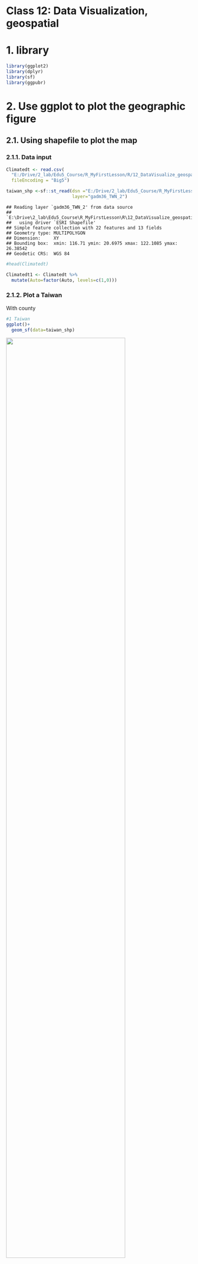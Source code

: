 # **Class 12: Data Visualization, geospatial**

# 1. library

``` r
library(ggplot2)
library(dplyr)
library(sf)
library(ggpubr)
```

# 2. Use ggplot to plot the geographic figure

## 2.1. Using shapefile to plot the map

### 2.1.1. Data input

``` r
Climatedt <- read.csv(
  "E:/Drive/2_lab/Edu5_Course/R_MyFirstLesson/R/12_DataVisualize_geospatial/Attachment/TaiwanClimateStationAll_202003.csv",
  fileEncoding = "Big5")

taiwan_shp <-sf::st_read(dsn ="E:/Drive/2_lab/Edu5_Course/R_MyFirstLesson/R/12_DataVisualize_geospatial/Attachment/Taiwan",
                         layer="gadm36_TWN_2")
```

    ## Reading layer `gadm36_TWN_2' from data source 
    ##   `E:\Drive\2_lab\Edu5_Course\R_MyFirstLesson\R\12_DataVisualize_geospatial\Attachment\Taiwan' 
    ##   using driver `ESRI Shapefile'
    ## Simple feature collection with 22 features and 13 fields
    ## Geometry type: MULTIPOLYGON
    ## Dimension:     XY
    ## Bounding box:  xmin: 116.71 ymin: 20.6975 xmax: 122.1085 ymax: 26.38542
    ## Geodetic CRS:  WGS 84

``` r
#head(Climatedt)
```

``` r
Climatedt1 <- Climatedt %>%
  mutate(Auto=factor(Auto, levels=c(1,0)))
```

### 2.1.2. Plot a Taiwan

With county

``` r
#1 Taiwan 
ggplot()+
  geom_sf(data=taiwan_shp)
```

<img src="12_DataVisualize_geospatial_files/figure-markdown_github/unnamed-chunk-5-1.png" width="80%" />

``` r
# 2 Label the county name on the map
ggplot()+
  geom_sf(data=taiwan_shp)+  
  geom_sf_text(data = taiwan_shp, aes(label = NAME_2))+
  xlab("Longitude")+
  ylab("Latitude")
```

<img src="12_DataVisualize_geospatial_files/figure-markdown_github/unnamed-chunk-5-2.png" width="80%" />

Break the county line.

``` r
taiwan2_shp <- st_union(taiwan_shp)
```

``` r
ggplot()+
  geom_sf(data=taiwan2_shp)+
  xlab("Longitude")+
  ylab("Latitude")
```

<img src="12_DataVisualize_geospatial_files/figure-markdown_github/unnamed-chunk-7-1.png" width="80%" />

Give a name to the plot

``` r
Tai <- ggplot()+
  geom_sf(data=taiwan2_shp)+
  xlab("Longitude")+
  ylab("Latitude")
```

### 2.1.3. Put the point on the Taiwan map

``` r
Tai+
  geom_point(Climatedt, mapping=aes(x=longitude, y=latitude))
```

<img src="12_DataVisualize_geospatial_files/figure-markdown_github/unnamed-chunk-9-1.png" width="80%" />

Next, we needs to clear out which are the the auto and bureau station.

``` r
# data compile
str(Climatedt)
```

    ## 'data.frame':    594 obs. of  9 variables:
    ##  $ StationNumber: chr  "466850" "466880" "466900" "466910" ...
    ##  $ StationName  : chr  "五分山雷達站" "板橋" "淡水" "鞍部" ...
    ##  $ Alt          : num  756 9.7 19 825.8 6.3 ...
    ##  $ longitude    : num  122 121 121 122 122 ...
    ##  $ latitude     : num  25.1 25 25.2 25.2 25 ...
    ##  $ County       : chr  "新北市" "新北市" "新北市" "臺北市" ...
    ##  $ Address      : chr  "瑞芳區靜安路四段1巷1號" "板橋區大觀路二段265巷62號" "淡水區中正東路42巷6號" "北投區陽明山竹子湖路111號" ...
    ##  $ datatime     : chr  "1988/7/1" "1972/3/1" "1942/1/1" "1937/1/1" ...
    ##  $ Auto         : int  0 0 0 0 0 0 0 0 0 0 ...

``` r
Climatedt1 <- Climatedt %>%
  mutate(Auto=factor(Auto, levels=c(1,0)))
```

Use different color to represent the different category of station.

``` r
Tai+
  geom_point()+
  geom_point(Climatedt1, mapping=aes(x=longitude, y=latitude, color=Auto))+
  scale_color_manual(name="Station Types",breaks=c(1, 0),values=c("#b3c145", "#321f0a"))
```

<img src="12_DataVisualize_geospatial_files/figure-markdown_github/unnamed-chunk-11-1.png" width="80%" />

Add the different size to represent the auto and bureau station adjust
the point size

``` r
Tai+
  geom_point()+
  geom_point(Climatedt1, mapping=aes(x=longitude, y=latitude, color=Auto, size=Auto))+
  scale_color_manual(name="Station Types",breaks=c(1, 0),values=c("#b3c145", "#321f0a"))+
  scale_size_manual(name="Station Types",breaks=c(1, 0),values=c(0.9,3.0))
```

<img src="12_DataVisualize_geospatial_files/figure-markdown_github/unnamed-chunk-12-1.png" width="80%" />

Adjust the the limit of longitude and latitude, and also adjust the CRS
(coordinate reference system)

-   WGS84 -\> EPSG:4326

-   TM2 (TWD97, 112) -\> EPSG:3826

``` r
Tai+
  geom_point()+
  geom_point(Climatedt1, mapping=aes(x=longitude, y=latitude, color=Auto, size=Auto))+
  scale_color_manual(name="Station Types",breaks=c(1, 0),values=c("#b3c145", "#321f0a"))+
  scale_size_manual(name="Station Types",breaks=c(1, 0),values=c(0.9,3.0))+
  coord_sf(xlim = c(118, 122.5), ylim = c(21.5, 26.5), crs=4326)
```

<img src="12_DataVisualize_geospatial_files/figure-markdown_github/unnamed-chunk-13-1.png" width="80%" />

Add some decoration to the figure

``` r
# Put an arrow to the map
library(ggspatial)

Tai+
  geom_point()+
  geom_point(Climatedt1, mapping=aes(x=longitude, y=latitude, color=Auto, size=Auto))+
  scale_color_manual(name="Station Types",breaks=c(1, 0),values=c("#b3c145", "#321f0a"))+
  scale_size_manual(name="Station Types",breaks=c(1, 0),values=c(0.9,3.0))+
  coord_sf(xlim = c(118, 122.5), ylim = c(21.5, 26.5), crs=4326)+
  annotation_north_arrow(location = "tl", which_north = "true",
                         #position of the north arrow
                         pad_x = unit(0.6, "cm"), pad_y = unit(0.6, "cm"), 
                         #size and style of the north arrow
                         height = unit(1.0, "cm"), width = unit(1.0, "cm") , 
                         style = north_arrow_fancy_orienteering(text_col = 'grey10', 
                                                                line_col = 'grey10',
                                                                fill = 'grey10'))
```

<img src="12_DataVisualize_geospatial_files/figure-markdown_github/unnamed-chunk-14-1.png" width="80%" />

``` r
# Put a title on the map
Tai+
  geom_point()+
  geom_point(Climatedt1, mapping=aes(x=longitude, y=latitude, color=Auto, size=Auto))+
  scale_color_manual(name="Station Types",breaks=c(1, 0),values=c("#b3c145", "#321f0a"))+
  scale_size_manual(name="Station Types",breaks=c(1, 0),values=c(0.9,3.0))+
  coord_sf(xlim = c(118, 122.5), ylim = c(21.5, 26.5), crs=4326)+
  annotation_north_arrow(location = "tl", which_north = "true",
                         #position of the north arrow
                         pad_x = unit(0.6, "cm"), pad_y = unit(0.6, "cm"), 
                         #size and style of the north arrow
                         height = unit(1.0, "cm"), width = unit(1.0, "cm") , 
                         style = north_arrow_fancy_orienteering(text_col = 'grey10', 
                                                                line_col = 'grey10',
                                                                fill = 'grey10'))+
  ggtitle("Taiwan's Climate Station Map")
```

<img src="12_DataVisualize_geospatial_files/figure-markdown_github/unnamed-chunk-14-2.png" width="80%" />

``` r
# Adjust the theme
Tai+
  geom_point()+
  geom_point(Climatedt1, mapping=aes(x=longitude, y=latitude, color=Auto, size=Auto))+
  scale_color_manual(name="Station Types",breaks=c(1, 0),values=c("#b3c145", "#321f0a"))+
  scale_size_manual(name="Station Types",breaks=c(1, 0),values=c(0.9,3.0))+
  coord_sf(xlim = c(118, 122.5), ylim = c(21.5, 26.5), crs=4326)+
  annotation_north_arrow(location = "tl", which_north = "true",
                         #position of the north arrow
                         pad_x = unit(0.6, "cm"), pad_y = unit(0.6, "cm"), 
                         #size and style of the north arrow
                         height = unit(1.0, "cm"), width = unit(1.0, "cm") , 
                         style = north_arrow_fancy_orienteering(text_col = 'grey10', 
                                                                line_col = 'grey10',
                                                                fill = 'grey10'))+
  ggtitle("Taiwan's Climate Station Map")+
  theme(panel.border = element_rect(colour = "black", fill=NA, linewidth =1.0),
        panel.background = element_rect(fill = "grey97", colour = "black"))
```

<img src="12_DataVisualize_geospatial_files/figure-markdown_github/unnamed-chunk-14-3.png" width="80%" />

### 2.1.4. the whole code of plotting

``` r
Tai2 <- ggplot()+
  #plot something on the graph
  geom_sf(data=taiwan2_shp)+
  geom_point(Climatedt1, mapping=aes(x=longitude, y=latitude, color=Auto, size=Auto))+
  
  #scale for the color, size or axis
  scale_color_manual(name="Station Types",breaks=c(1, 0),values=c("#b3c145", "#321f0a"))+
  scale_size_manual(name="Station Types",breaks=c(1, 0),values=c(0.9,3.0))+
  coord_sf(xlim = c(118, 122.5), ylim = c(21.5, 26.5), crs=4326)+
  
  #put some text or other information
  annotation_north_arrow(location = "tl", which_north = "true",
                         #position of the north arrow
                         pad_x = unit(0.2, "cm"), pad_y = unit(0.6, "cm"), 
                         #size and style of the north arrow
                         height = unit(1.0, "cm"), width = unit(1.0, "cm") , 
                         style = north_arrow_fancy_orienteering(text_col = 'grey10', 
                                                                line_col = 'grey10',
                                                                fill = 'grey10'))+
  #labeling for the axis and tilte
  xlab("Longitude")+
  ylab("Latitude")+
  ggtitle("Taiwan's Climate Station Map")+
  
  #theme
  theme(panel.border = element_rect(colour = "black", fill=NA, linewidth =1.0),
        panel.background = element_rect(fill = "grey97", colour = "black"))

Tai2
```

<img src="12_DataVisualize_geospatial_files/figure-markdown_github/unnamed-chunk-15-1.png" width="80%" />

### 2.1.5. export the plot

``` r
ggexport(Tai2, filename = "Taiwan CS map.png", width =6000, height =5400, res =900 )
```

## 2.2. Using the world map function

### 2.2.1. input the world map data

``` r
world.map <- map_data("world")
```

### 2.2.2. Plot the world map

``` r
ggplot(world.map, aes(x=long, y=lat, group=group))+
  geom_polygon(colour="black", fill='grey85')
```

<img src="12_DataVisualize_geospatial_files/figure-markdown_github/unnamed-chunk-18-1.png" width="80%" />

### 2.2.3. Take out Taiwan

``` r
ggplot(world.map, aes(x=long, y=lat, group=group))+
  geom_polygon(colour="black", fill='grey85')+
  coord_sf(xlim = c(118, 122.5), ylim = c(21.5, 26.5), crs = 4326)
```

<img src="12_DataVisualize_geospatial_files/figure-markdown_github/unnamed-chunk-19-1.png" width="80%" />
